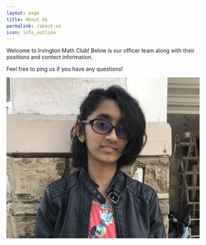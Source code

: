 ```yaml
---
layout: page
title: About Us
permalink: /about-us
icon: info_outline
---
```


Welcome to Irvington Math Club! Below is our officer team along with their positions and contect information.

Feel free to ping us if you have any questions!

![Ananya Kulshrestha]( assets/images/AnanyaHeadshotIMC.JPG)
